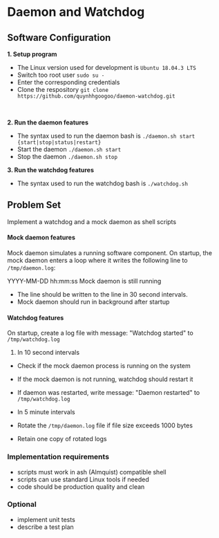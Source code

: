 # Daemon and Watchdog

## Software Configuration
<b>1. Setup program </b>
- The Linux version used for development is `Ubuntu 18.04.3 LTS`
- Switch too root user `sudo su -`
- Enter the corresponding credentials
- Clone the respository `git clone https://github.com/quynhhgoogoo/daemon-watchdog.git`
<br>

<b>2. Run the daemon features </b> 
- The syntax used to run the daemon bash is `./daemon.sh start {start|stop|status|restart}`
- Start the daemon `./daemon.sh start`
- Stop the daemon `./daemon.sh stop`

<b>3. Run the watchdog features </b> 
- The syntax used to run the watchdog bash is `./watchdog.sh `

## Problem Set

Implement a watchdog and a mock daemon as shell scripts

#### Mock daemon features
Mock daemon simulates a running software component. On startup, the mock daemon enters a loop where it writes the following line to `/tmp/daemon.log`:

YYYY-MM-DD hh:mm:ss Mock daemon is still running
- The line should be written to the line in 30 second intervals.
- Mock daemon should run in background after startup
 
#### Watchdog features
On startup, create a log file with message: "Watchdog started" to `/tmp/watchdog.log`
1. In 10 second intervals
- Check if the mock daemon process is running on the system
- If the mock daemon is not running, watchdog should restart it
- If daemon was restarted, write message: "Daemon restarted" to `/tmp/watchdog.log`

- In 5 minute intervals
- Rotate the `/tmp/daemon.log` file if file size exceeds 1000 bytes
- Retain one copy of rotated logs

### Implementation requirements
- scripts must work in ash (Almquist) compatible shell
- scripts can use standard Linux tools if needed
- code should be production quality and clean
 
### Optional
- implement unit tests
- describe a test plan

